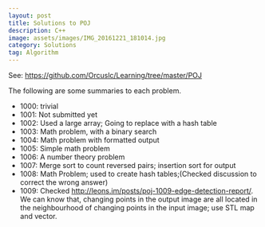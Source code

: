```yaml
---
layout: post
title: Solutions to POJ
description: C++
image: assets/images/IMG_20161221_181014.jpg
category: Solutions
tag: Algorithm
---
```


See:
https://github.com/Orcuslc/Learning/tree/master/POJ

The following are some summaries to each problem.

- 1000: trivial  
- 1001: Not submitted yet  
- 1002: Used a large array; Going to replace with a hash table  
- 1003: Math problem, with a binary search  
- 1004: Math problem with formatted output  
- 1005: Simple math problem  
- 1006: A number theory problem  
- 1007: Merge sort to count reversed pairs; insertion sort for output  
- 1008: Math Problem; used <map> to create hash tables;(Checked discussion to correct the wrong answer)
- 1009: Checked http://leons.im/posts/poj-1009-edge-detection-report/. We can know that, changing points in the output image are all located in the neighbourhood of changing points in the input image; use STL map and vector.